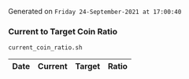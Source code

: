 Generated on `Friday 24-September-2021 at 17:00:40`

### Current to Target Coin Ratio
`current_coin_ratio.sh`

Date|Current|Target|Ratio
---|---|---|---
